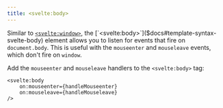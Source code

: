 ```yaml
---
title: <svelte:body>
---
```


Similar to [`<svelte:window>`]($docs#template-syntax-svelte-window), the [`<svelte:body>`]($docs#template-syntax-svelte-body) element allows you to listen for events that fire on `document.body`. This is useful with the `mouseenter` and `mouseleave` events, which don't fire on `window`.

Add the `mouseenter` and `mouseleave` handlers to the `<svelte:body>` tag:

```svelte
<svelte:body
	on:mouseenter={handleMouseenter}
	on:mouseleave={handleMouseleave}
/>
```
